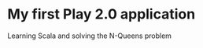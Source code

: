 My first Play 2.0 application
=====================================

Learning Scala and solving the N-Queens problem